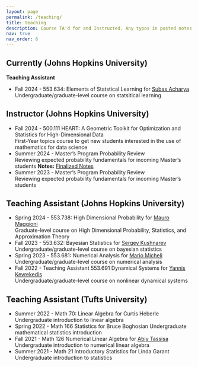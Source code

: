 ```yaml
---
layout: page
permalink: /teaching/
title: teaching
description: Course TA'd for and Instructed. Any typos in posted notes are my own!
nav: true
nav_order: 6
---
```


## Currently (Johns Hopkins University)
**Teaching Assistant**
* Fall 2024 - 553.634: Elements of Statstical Learning for [Subas Acharya](https://sites.google.com/view/subasacharya/home?authuser=0)   
Undergraduate/graduate-level course on statsitical learning

## Instructor (Johns Hopkins University)
* Fall 2024 - 500.111 HEART: A Geometric Toolkit for Optimization and Statistics for High-Dimensional Data   
First-Year topics course to get new students interested in the use of mathematics for data science
* Summer 2024 - Master’s Program Probability Review  
Reviewing expected probability fundamentals for incoming Master’s students
**Notes:** [Finalized Notes](https://mcphersonianoliver.github.io/assets/pdf/Probability_Bootcamp_Summer_2024_final.pdf) 
* Summer 2023 - Master’s Program Probability Review  
Reviewing expected probability fundamentals for incoming Master’s students

## Teaching Assistant (Johns Hopkins University) 
* Spring 2024 - 553.738: High Dimensional Probability for [Mauro Maggioni](https://mauromaggioni.duckdns.org/)   
Graduate-level course on High Dimensional Probability, Statistics, and Approximation Theory
* Fall 2023 - 553.632: Bayesian Statistics for [Sergey Kushnarev](https://engineering.jhu.edu/ams/faculty/sergey-kushnarev/)  
Undergraduate/graduate-level course on bayesian statistics
* Spring 2023 - 553.681: Numerical Analysis for [Mario Micheli](https://www.ams.jhu.edu/~mmiche18/)  
Undergraduate/graduate-level course on numerical analysis  
* Fall 2022 - Teaching Assistant 553.691 Dynamical Systems for [Yannis Kevrekedis](https://www.ams.jhu.edu/~ykevrek1/)  
Undergraduate/graduate-level course on nonlinear dynamical systems

## Teaching Assistant (Tufts University)

* Summer 2022 - Math 70: Linear Algebra for Curtis Heberle  
Undergraduate introduction to linear algebra
* Spring 2022 - Math 166 Statistics for Bruce Boghosian
Undergraduate mathematical statistics introduction
* Fall 2021 - Math 126 Numerical Linear Algebra for [Abiy Tassisa](https://sites.tufts.edu/atasissa/)  
Undergraduate introduction to numerical linear algebra
* Summer 2021 - Math 21 Introductory Statistics for Linda Garant  
Undergraduate introduction to statistics
